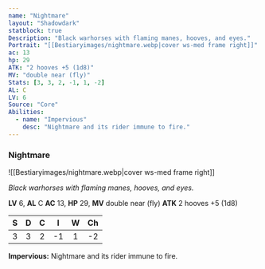 ```yaml
---
name: "Nightmare"
layout: "Shadowdark"
statblock: true
Description: "Black warhorses with flaming manes, hooves, and eyes."
Portrait: "[[Bestiaryimages/nightmare.webp|cover ws-med frame right]]"
ac: 13
hp: 29
ATK: "2 hooves +5 (1d8)"
MV: "double near (fly)"
Stats: [3, 3, 2, -1, 1, -2]
AL: C
LV: 6
Source: "Core"
Abilities:
  - name: "Impervious"
    desc: "Nightmare and its rider immune to fire."
---
```


### Nightmare

![[Bestiaryimages/nightmare.webp|cover ws-med frame right]]

_Black warhorses with flaming manes, hooves, and eyes._

**LV** 6, **AL** C
**AC** 13, **HP** 29, **MV** double near (fly)
**ATK** 2 hooves +5 (1d8)

|  S  |  D  |  C  |  I  |  W  |  Ch  |
|:---:|:---:|:---:|:---:|:---:|:----:|
| 3 | 3 | 2 | -1 | 1 | -2 |

**Impervious:** Nightmare and its rider immune to fire.

